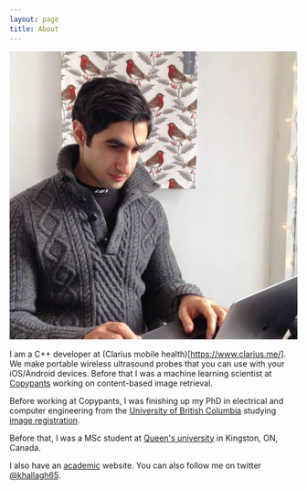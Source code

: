 ```yaml
---
layout: page
title: About
---
```

![Beautiful day in beautiful Vancouver](/assets/siavash.jpg)

I am a C++ developer at (Clarius mobile health)[https://www.clarius.me/]. We make portable wireless ultrasound probes that you can use with your iOS/Android devices. Before that I was a machine learning scientist at [Copypants](http://copypants.com) working on content-based image retrieval.

Before working at Copypants, I was finishing up my PhD in electrical and computer engineering from the [University of British Columbia](http://ubc.ca) studying [image registration](https://en.wikipedia.org/wiki/Image_registration).

Before that, I was a MSc student at [Queen's university](http://www.queensu.ca/) in Kingston, ON, Canada.

I also have an [academic](http://www.ece.ubc.ca/~siavashk) website. You can also follow me on twitter [@khallagh65](https://twitter.com/khallagh65).
